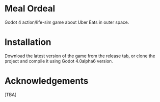 # Meal Ordeal
 Godot 4 action/life-sim game about Uber Eats in outer space.

# Installation
Download the latest version of the game from the release tab, or clone the project and compile it using Godot 4.0alpha6 version. 

# Acknowledgements
[TBA]

